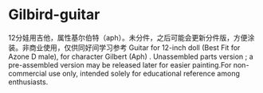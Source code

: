 # Gilbird-guitar
12分娃用吉他，属性基尔伯特（aph）。未分件，之后可能会更新分件版，方便涂装。非商业使用，仅供同好间学习参考
Guitar for 12-inch doll (Best Fit for Azone D male), for character Gilbert (Aph) . Unassembled parts version ; a pre-assembled version may be released later for easier painting.For non-commercial use only, intended solely for educational reference among enthusiasts.
